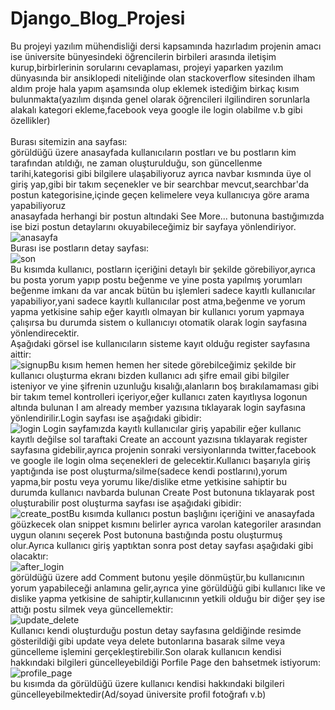 # Django_Blog_Projesi
Bu projeyi yazılım mühendisliği dersi kapsamında hazırladım projenin amacı ise üniversite bünyesindeki öğrencilerin birbileri arasında iletişim kurup,birbirlerinin sorularını cevaplaması,
projeyi yaparken yazılım dünyasında bir ansiklopedi niteliğinde olan stackoverflow sitesinden ilham aldım 
proje hala yapım aşamsında olup eklemek istediğim birkaç kısım bulunmakta(yazılım dışında genel olarak öğrencileri ilgilindiren sorunlarla alakalı kategori ekleme,facebook veya google ile login olabilme v.b gibi özellikler)</br></br>
Burası sitemizin ana sayfası:</br>
görüldüğü üzere anasayfada kullanıcıların postları ve bu postların kim tarafından atıldığı, ne zaman oluşturulduğu, son güncellenme tarihi,kategorisi gibi bilgilere ulaşabiliyoruz ayrıca navbar kısmında üye ol giriş yap,gibi bir takım seçenekler ve bir searchbar mevcut,searchbar'da postun kategorisine,içinde geçen kelimelere veya kullanıcıya göre arama yapabiliyoruz </br> anasayfada herhangi bir postun altındaki See More... butonuna bastığımızda ise bizi postun detaylarını okuyabileceğimiz bir sayfaya yönlendiriyor.  
![anasayfa](https://user-images.githubusercontent.com/54307844/143732917-62072d42-8abb-44d1-8f89-f7b269f64c7c.png)
</br>Burası ise postların detay sayfası:<br/>![son](https://user-images.githubusercontent.com/54307844/143733000-a7b44885-9b2f-48e1-9b15-0e780b9735c8.png)<br/>Bu kısımda kullanıcı, postların içeriğini detaylı bir şekilde görebiliyor,ayrıca bu posta yorum yapıp postu beğenme ve yine posta yapılmış yorumları beğenme imkanı da var ancak bütün bu işlemleri sadece kayıtlı kullanıcılar yapabiliyor,yani sadece kayıtlı kullanıcılar post atma,beğenme ve yorum yapma yetkisine sahip eğer kayıtlı olmayan bir kullanıcı yorum yapmaya çalışırsa bu durumda sistem o kullanıcıyı otomatik olarak login sayfasına yönlendirecektir.<br/>Aşağıdaki görsel ise kullanıcıların sisteme kayıt olduğu register sayfasına aittir:<br/>![signup](https://user-images.githubusercontent.com/54307844/143731398-6849d594-72f5-442a-9eb0-cd383c655b62.png)Bu kısım hemen hemen her sitede görebilceğimiz şekilde bir kullanıcı oluşturma ekranı bizden kullanıcı adı şifre email gibi bilgiler isteniyor ve yine şifrenin uzunluğu kısalığı,alanların boş bırakılamaması gibi bir takım temel kontrolleri içeriyor,eğer kullanıcı zaten kayıtlıysa logonun altında bulunan I am already member yazısına tıklayarak login sayfasına yönlendirilir.Login sayfası ise aşağıdaki gibidir:<br/>![login](https://user-images.githubusercontent.com/54307844/143731592-a91a1dc7-8c98-42b0-a957-b641aeb98fa8.png) Login sayfamızda kayıtlı kullanıcılar giriş yapabilir eğer kullanıc kayıtlı değilse sol taraftaki Create an account yazısına tıklayarak register sayfasına gidebilir,ayrıca projenin sonraki versiyonlarında twitter,facebook ve google ile login olma seçenekleri de gelecektir.Kullanıcı başarıyla giriş yaptığında ise post oluşturma/silme(sadece kendi postlarını),yorum yapma,bir postu veya yorumu like/dislike etme yetkisine sahiptir bu durumda kullanıcı navbarda bulunan Create Post butonuna tıklayarak post oluşturabilir post oluşturma sayfası ise aşağıdaki gibidir:<br/>![create_post](https://user-images.githubusercontent.com/54307844/143731945-ceb4875d-4f4a-4ed1-8b42-91f55a2c0f35.png)Bu kısımda kullanıcı postun başlığını içeriğini ve anasayfada göüzkecek olan snippet kısmını belirler ayrıca varolan kategoriler arasından uygun olanını seçerek Post butonuna bastığında postu oluşturmuş olur.Ayrıca kullanıcı giriş yaptıktan sonra post detay sayfası aşağıdaki gibi olacaktır:<br/>![after_login](https://user-images.githubusercontent.com/54307844/143732168-39d6add5-fbe9-46f5-85b0-8ab506b682d4.png)<br/> görüldüğü üzere add Comment butonu yeşile dönmüştür,bu kullanıcının yorum yapabileceği anlamına gelir,ayrıca yine görüldüğü gibi kullanıcı like ve dislike yapma yetkisine de sahiptir,kullanıcının yetkili olduğu bir diğer şey ise attığı postu silmek veya güncellemektir:<br/>![update_delete](https://user-images.githubusercontent.com/54307844/143732374-5a11005c-a68f-40f3-a42d-13edb8289019.png) <br/>Kullanıcı kendi oluşturduğu postun detay sayfasına geldiğinde resimde gösterildiği gibi update veya delete butonlarına basarak silme veya güncelleme işlemini gerçekleştirebilir.Son olarak kullanıcın kendisi hakkındaki bilgileri güncelleyebildiği Porfile Page den bahsetmek istiyorum:<br/>![profile_page](https://user-images.githubusercontent.com/54307844/143732555-b54d22cf-5eb2-4f43-b80e-9a701524ec9b.png)<br/> bu kısımda da görüldüğü üzere kullanıcı kendisi hakkındaki bilgileri güncelleyebilmektedir(Ad/soyad üniversite profil fotoğrafı v.b)
